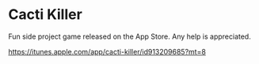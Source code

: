 Cacti Killer
============

Fun side project game released on the App Store. Any help is appreciated.

https://itunes.apple.com/app/cacti-killer/id913209685?mt=8
